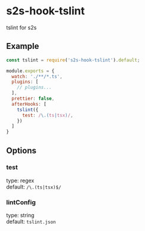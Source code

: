 # s2s-hook-tslint

tslint for s2s

## Example

```javascript
const tslint = require('s2s-hook-tslint').default;

module.exports = {
  watch: './**/*.ts',
  plugins: [
    // plugins...
  ],
  prettier: false,
  afterHooks: [
    tslint({
      test: /\.(ts|tsx)/,
    })
  ]
}
```

## Options

### test

type: regex<br>
default: `/\.(ts|tsx)$/`

### lintConfig

type: string<br>
default: `tslint.json`
